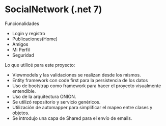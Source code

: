 # SocialNetwork (.net 7)

Funcionalidades

- Login y registro
- Publicaciones(Home)
- Amigos
- Mi Perfil
- Seguridad

Lo que utilicé para este proyecto:

- Viewmodels y las validaciones se realizan desde los mismos.
- Entity framework con code first para la persistencia de los datos
- Uso de bootstrap como framework para hacer el proyecto visualmente entendible.
- Uso de la arquitectura ONION.
- Se utilizó repositorio y servicio genéricos.
- Utilización de automapper para simplificar el mapeo entre clases y objetos.
- Se introdujo una capa de Shared para el envío de emails.
